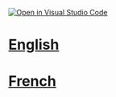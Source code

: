 [![Open in Visual Studio Code](https://classroom.github.com/assets/open-in-vscode-718a45dd9cf7e7f842a935f5ebbe5719a5e09af4491e668f4dbf3b35d5cca122.svg)](https://classroom.github.com/online_ide?assignment_repo_id=11158187&assignment_repo_type=AssignmentRepo)
# [English](README.en.md)

# [French](README.fr.md)
